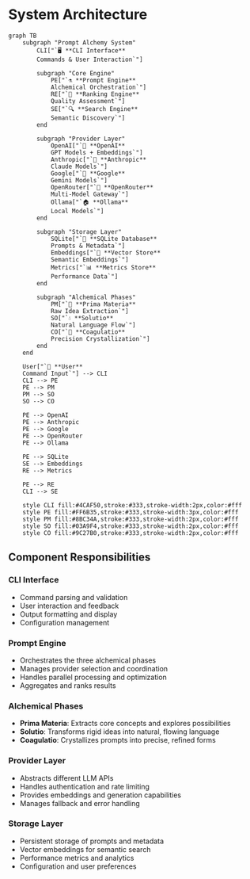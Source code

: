 # System Architecture

```mermaid
graph TB
    subgraph "Prompt Alchemy System"
        CLI["`🖥️ **CLI Interface**
        Commands & User Interaction`"]
        
        subgraph "Core Engine"
            PE["`⚗️ **Prompt Engine**
            Alchemical Orchestration`"]
            RE["`🎯 **Ranking Engine** 
            Quality Assessment`"]
            SE["`🔍 **Search Engine**
            Semantic Discovery`"]
        end
        
        subgraph "Provider Layer"
            OpenAI["`🤖 **OpenAI**
            GPT Models + Embeddings`"]
            Anthropic["`🧠 **Anthropic**
            Claude Models`"]
            Google["`🌟 **Google**
            Gemini Models`"]
            OpenRouter["`🔗 **OpenRouter**
            Multi-Model Gateway`"]
            Ollama["`🏠 **Ollama**
            Local Models`"]
        end
        
        subgraph "Storage Layer"
            SQLite["`💾 **SQLite Database**
            Prompts & Metadata`"]
            Embeddings["`🧮 **Vector Store**
            Semantic Embeddings`"]
            Metrics["`📊 **Metrics Store**
            Performance Data`"]
        end
        
        subgraph "Alchemical Phases"
            PM["`🌱 **Prima Materia**
            Raw Idea Extraction`"]
            SO["`💧 **Solutio**
            Natural Language Flow`"]
            CO["`💎 **Coagulatio**
            Precision Crystallization`"]
        end
    end
    
    User["`👤 **User**
    Command Input`"] --> CLI
    CLI --> PE
    PE --> PM
    PM --> SO
    SO --> CO
    
    PE --> OpenAI
    PE --> Anthropic
    PE --> Google
    PE --> OpenRouter
    PE --> Ollama
    
    PE --> SQLite
    SE --> Embeddings
    RE --> Metrics
    
    PE --> RE
    CLI --> SE
    
    style CLI fill:#4CAF50,stroke:#333,stroke-width:2px,color:#fff
    style PE fill:#FF6B35,stroke:#333,stroke-width:3px,color:#fff
    style PM fill:#8BC34A,stroke:#333,stroke-width:2px,color:#fff
    style SO fill:#03A9F4,stroke:#333,stroke-width:2px,color:#fff
    style CO fill:#9C27B0,stroke:#333,stroke-width:2px,color:#fff
```

## Component Responsibilities

### CLI Interface
- Command parsing and validation
- User interaction and feedback
- Output formatting and display
- Configuration management

### Prompt Engine
- Orchestrates the three alchemical phases
- Manages provider selection and coordination
- Handles parallel processing and optimization
- Aggregates and ranks results

### Alchemical Phases
- **Prima Materia**: Extracts core concepts and explores possibilities
- **Solutio**: Transforms rigid ideas into natural, flowing language
- **Coagulatio**: Crystallizes prompts into precise, refined forms

### Provider Layer
- Abstracts different LLM APIs
- Handles authentication and rate limiting
- Provides embeddings and generation capabilities
- Manages fallback and error handling

### Storage Layer
- Persistent storage of prompts and metadata
- Vector embeddings for semantic search
- Performance metrics and analytics
- Configuration and user preferences
